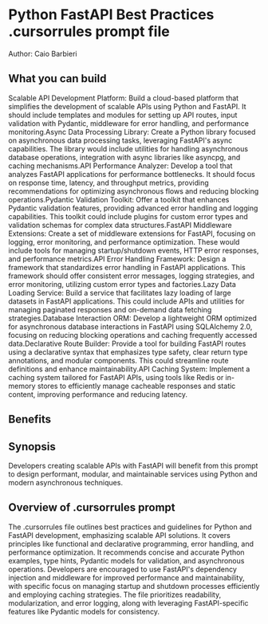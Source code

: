 # Python FastAPI Best Practices .cursorrules prompt file

Author: Caio Barbieri

## What you can build

Scalable API Development Platform: Build a cloud-based platform that simplifies the development of scalable APIs using Python and FastAPI. It should include templates and modules for setting up API routes, input validation with Pydantic, middleware for error handling, and performance monitoring.Async Data Processing Library: Create a Python library focused on asynchronous data processing tasks, leveraging FastAPI's async capabilities. The library would include utilities for handling asynchronous database operations, integration with async libraries like asyncpg, and caching mechanisms.API Performance Analyzer: Develop a tool that analyzes FastAPI applications for performance bottlenecks. It should focus on response time, latency, and throughput metrics, providing recommendations for optimizing asynchronous flows and reducing blocking operations.Pydantic Validation Toolkit: Offer a toolkit that enhances Pydantic validation features, providing advanced error handling and logging capabilities. This toolkit could include plugins for custom error types and validation schemas for complex data structures.FastAPI Middleware Extensions: Create a set of middleware extensions for FastAPI, focusing on logging, error monitoring, and performance optimization. These would include tools for managing startup/shutdown events, HTTP error responses, and performance metrics.API Error Handling Framework: Design a framework that standardizes error handling in FastAPI applications. This framework should offer consistent error messages, logging strategies, and error monitoring, utilizing custom error types and factories.Lazy Data Loading Service: Build a service that facilitates lazy loading of large datasets in FastAPI applications. This could include APIs and utilities for managing paginated responses and on-demand data fetching strategies.Database Interaction ORM: Develop a lightweight ORM optimized for asynchronous database interactions in FastAPI using SQLAlchemy 2.0, focusing on reducing blocking operations and caching frequently accessed data.Declarative Route Builder: Provide a tool for building FastAPI routes using a declarative syntax that emphasizes type safety, clear return type annotations, and modular components. This could streamline route definitions and enhance maintainability.API Caching System: Implement a caching system tailored for FastAPI APIs, using tools like Redis or in-memory stores to efficiently manage cacheable responses and static content, improving performance and reducing latency.

## Benefits

## Synopsis

Developers creating scalable APIs with FastAPI will benefit from this prompt to design performant, modular, and maintainable services using Python and modern asynchronous techniques.

## Overview of .cursorrules prompt

The .cursorrules file outlines best practices and guidelines for Python and FastAPI development, emphasizing scalable API solutions. It covers principles like functional and declarative programming, error handling, and performance optimization. It recommends concise and accurate Python examples, type hints, Pydantic models for validation, and asynchronous operations. Developers are encouraged to use FastAPI's dependency injection and middleware for improved performance and maintainability, with specific focus on managing startup and shutdown processes efficiently and employing caching strategies. The file prioritizes readability, modularization, and error logging, along with leveraging FastAPI-specific features like Pydantic models for consistency.
